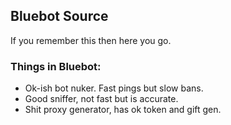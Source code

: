 ## Bluebot Source
If you remember this then here you go.

### Things in Bluebot:
* Ok-ish bot nuker. Fast pings but slow bans.
* Good sniffer, not fast but is accurate.
* Shit proxy generator, has ok token and gift gen.
